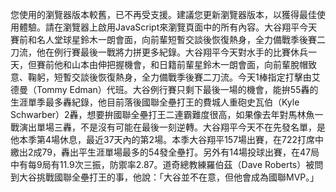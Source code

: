 您使用的瀏覽器版本較舊，已不再受支援。建議您更新瀏覽器版本，以獲得最佳使用體驗。請在瀏覽器上啟用JavaScript來瀏覽頁面中的所有內容。大谷翔平今天賽前和名人堂球星鈴木一朗會面，向前輩短暫交談後恢復熱身，全力備戰季後賽二刀流，他在例行賽最後一戰將力拼更多紀錄。大谷翔平今天對水手的比賽休兵一天，但賽前他和山本由伸把握機會，和日籍前輩星鈴木一朗會面，向前輩脫帽致意、鞠躬，短暫交談後恢復熱身，全力備戰季後賽二刀流。今天1棒指定打擊由艾德曼（Tommy Edman）代班。大谷例行賽只剩下最後一場的機會，能拚55轟的生涯單季最多轟紀錄，他目前落後國聯全壘打王的費城人重砲史瓦伯（Kyle Schwarber）2轟，想要拚國聯全壘打王二連霸難度很高，如果像去年對馬林魚一戰演出單場三轟，不是沒有可能在最後一刻逆轉。大谷翔平今天不在先發名單，是他本季第4場休息，最近37天內的第2場。本季大谷翔平157場出賽，在722打席中繳出2成79，轟出平生涯單場最多的54發全壘打。另外有14場投球出賽，在47局中有每9局有11.9次三振，防禦率2.87。道奇總教練羅伯茲（Dave Roberts）被問到大谷挑戰國聯全壘打王的事，他說：「大谷並不在意，但他會成為國聯MVP。」
